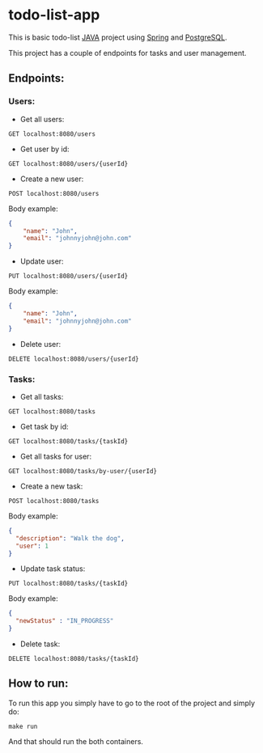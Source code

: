 # todo-list-app

This is basic todo-list [JAVA](https://java.com/en) project using [Spring](https://spring.io) and [PostgreSQL](https://www.postgresql.org).

This project has a couple of endpoints for tasks and user management.

## Endpoints:

### Users:

* Get all users:

```
GET localhost:8080/users
```

* Get user by id:

```
GET localhost:8080/users/{userId}
```

* Create a new user:

```
POST localhost:8080/users
```
Body example: 

```json
{
    "name": "John",
    "email": "johnnyjohn@john.com"
}
```

* Update user:

```
PUT localhost:8080/users/{userId}
```
Body example:

```json
{
    "name": "John",
    "email": "johnnyjohn@john.com"
}
```

* Delete user:

```
DELETE localhost:8080/users/{userId}
```

### Tasks:

* Get all tasks:

```
GET localhost:8080/tasks
```

* Get task by id:

```
GET localhost:8080/tasks/{taskId}
```

* Get all tasks for user:

```
GET localhost:8080/tasks/by-user/{userId}
```

* Create a new task:

```
POST localhost:8080/tasks
```
Body example:

```json
{
  "description": "Walk the dog",
  "user": 1
}
```

* Update task status:

```
PUT localhost:8080/tasks/{taskId}
```
Body example:

```json
{
  "newStatus" : "IN_PROGRESS"
}
```

* Delete task:

```
DELETE localhost:8080/tasks/{taskId}
```

## How to run:

 To run this app you simply have to go to the root of the project and simply do: 
 ```shell 
 make run
 ```
And that should run the both containers.
